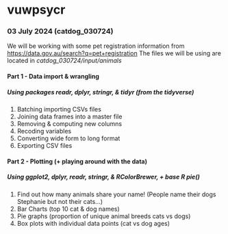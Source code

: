 # vuwpsycr

### 03 July 2024 (catdog_030724) 
We will be working with some pet registration information from https://data.gov.au/search?q=pet+registration
The files we will be using are located in *catdog_030724/input/animals* 
#### Part 1 - Data import & wrangling 
##### Using packages readr, dplyr, stringr, & tidyr (from the tidyverse)
1.  Batching importing CSVs files 
2.  Joining data frames into a master file
3.  Removing & computing new columns
4.  Recoding variables 
5.  Converting wide form to long format
6.  Exporting CSV files
#### Part 2 - Plotting (+ playing around with the data) 
##### Using ggplot2, dplyr, readr, stringr, &  RColorBrewer, + base R pie()
1. Find out how many animals share your name! (People name their dogs Stephanie but not their cats...)
2. Bar Charts (top 10 cat & dog names)
3. Pie graphs (proportion of unique animal breeds cats vs dogs)
4. Box plots with individual data points (cat vs dog ages)




